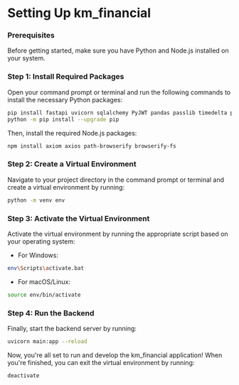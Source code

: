 # Setting Up km_financial #

### Prerequisites ###

Before getting started, make sure you have Python and Node.js installed on your system.

### Step 1: Install Required Packages ###

Open your command prompt or terminal and run the following commands to install the necessary Python packages:

```bash
pip install fastapi uvicorn sqlalchemy PyJWT pandas passlib timedelta python-multipart scikit-learn==1.3.2
python -m pip install --upgrade pip
```

Then, install the required Node.js packages:

```bash
npm install axiom axios path-browserify browserify-fs
```

### Step 2: Create a Virtual Environment ###

Navigate to your project directory in the command prompt or terminal and create a virtual environment by running:

```bash
python -m venv env
```

### Step 3: Activate the Virtual Environment ###

Activate the virtual environment by running the appropriate script based on your operating system:

- For Windows:

```bash
env\Scripts\activate.bat
```

- For macOS/Linux:

```bash
source env/bin/activate
```

### Step 4: Run the Backend ###

Finally, start the backend server by running:

```bash
uvicorn main:app --reload
```

Now, you're all set to run and develop the km_financial application! When you're finished, you can exit the virtual environment by running:

```bash
deactivate
```

